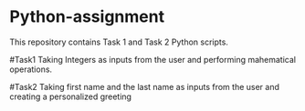 # Python-assignment
This repository contains Task 1 and Task 2 Python scripts.

#Task1
Taking Integers as inputs from the user and performing mahematical operations.

#Task2
Taking first name and the last name as inputs from the user and creating a personalized greeting
